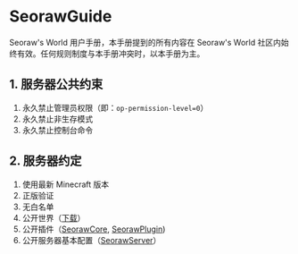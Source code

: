 # SeorawGuide
Seoraw's World 用户手册，本手册提到的所有内容在 Seoraw's World 社区内始终有效。任何规则制度与本手册冲突时，以本手册为主。

## 1. 服务器公共约束
1. 永久禁止管理员权限（即：`op-permission-level=0`）
2. 永久禁止非生存模式
3. 永久禁止控制台命令

## 2. 服务器约定
1. 使用最新 Minecraft 版本
2. 正版验证
3. 无白名单
4. 公开世界（[下载](https://github.com/SeorawWorld/SeorawGuide/blob/main/world_download.md)）
5. 公开插件（[SeorawCore](https://github.com/SeorawWorld/SeorawCore), [SeorawPlugin](https://github.com/SeorawWorld/SeorawPlugin))
6. 公开服务器基本配置（[SeorawServer](https://github.com/SeorawWorld/SeorawServer)）
